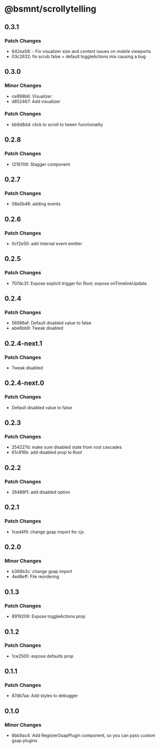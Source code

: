 # @bsmnt/scrollytelling

## 0.3.1

### Patch Changes

- 642ea58: - Fix visualizer size and content issues on mobile viewports
- 03c2632: fix scrub false + default toggleActions mix causing a bug

## 0.3.0

### Minor Changes

- ce898b6: Visualizer.
- d852467: Add visualizer

### Patch Changes

- bb9d8dd: click to scroll to tween functionality

## 0.2.8

### Patch Changes

- 1216706: Stagger component

## 0.2.7

### Patch Changes

- 08a0b48: adding events

## 0.2.6

### Patch Changes

- 0cf2e50: add internal event emitter

## 0.2.5

### Patch Changes

- 707dc31: Expose explicit trigger for Root; expose onTimelineUpdate.

## 0.2.4

### Patch Changes

- 56586af: Default disabled value to false
- abe6bb9: Tweak disabled

## 0.2.4-next.1

### Patch Changes

- Tweak disabled

## 0.2.4-next.0

### Patch Changes

- Default disabled value to false

## 0.2.3

### Patch Changes

- 254227d: make sure disabled state from root cascades
- 61c816b: add disabled prop to Root

## 0.2.2

### Patch Changes

- 26488f1: add disabled option

## 0.2.1

### Patch Changes

- 1ced4f9: change gsap import for cjs

## 0.2.0

### Minor Changes

- b366b3c: change gsap import
- 4ed8eff: File reordering

## 0.1.3

### Patch Changes

- 8919206: Expose toggleActions prop

## 0.1.2

### Patch Changes

- 1ce2500: expose defaults prop

## 0.1.1

### Patch Changes

- 87db7aa: Add styles to debugger

## 0.1.0

### Minor Changes

- 8bb9ac4: Add RegisterGsapPlugin component, so you can pass custom gsap plugins
